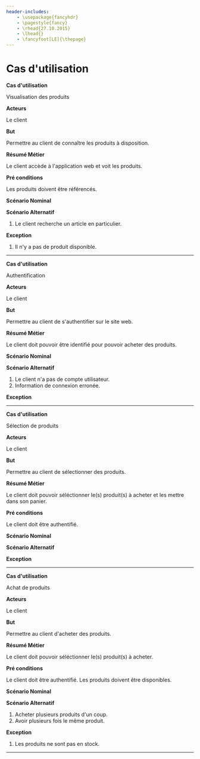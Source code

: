 ```yaml
---
header-includes:
    - \usepackage{fancyhdr}
    - \pagestyle{fancy}
    - \rhead{27.10.2015}
    - \lhead{}
    - \fancyfoot[LE]{\thepage}
---
```


# Cas d'utilisation

**Cas d'utilisation**

Visualisation des produits

**Acteurs**

Le client

**But**

Permettre au client de connaître les produits à disposition.

**Résumé Métier**

Le client accède à l'application web et voit les produits.

**Pré conditions**

Les produits doivent être référencés.

**Scénario Nominal**

**Scénario Alternatif**

1. Le client recherche un article en particulier.

**Exception**

1. Il n'y a pas de produit disponible.


---

**Cas d'utilisation**

Authentification

**Acteurs**

Le client

**But**

Permettre au client de s'authentifier sur le site web.

**Résumé Métier**

Le client doit pouvoir être identifié pour pouvoir acheter des produits.

**Scénario Nominal**

**Scénario Alternatif**

1. Le client n'a pas de compte utilisateur.
2. Information de connexion erronée.

**Exception**


---

**Cas d'utilisation**

Sélection de produits

**Acteurs**

Le client

**But**

Permettre au client de sélectionner des produits.

**Résumé Métier**

Le client doit pouvoir séléctionner le(s) produit(s) à acheter et les
mettre dans son panier.

**Pré conditions**

Le client doit être authentifié.

**Scénario Nominal**

**Scénario Alternatif**

**Exception**


---

**Cas d'utilisation**

Achat de produits

**Acteurs**

Le client

**But**

Permettre au client d'acheter des produits.

**Résumé Métier**

Le client doit pouvoir séléctionner le(s) produit(s) à acheter.

**Pré conditions**

Le client doit être authentifié.
Les produits doivent être disponibles.

**Scénario Nominal**

**Scénario Alternatif**

1. Acheter plusieurs produits d'un coup.
2. Avoir plusieurs fois le même produit.

**Exception**

1. Les produits ne sont pas en stock.


---


